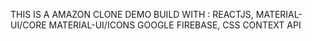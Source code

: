 THIS IS A AMAZON CLONE DEMO
BUILD WITH :
REACTJS,
MATERIAL-UI/CORE
MATERIAL-UI/ICONS
GOOGLE FIREBASE,
CSS
CONTEXT API
